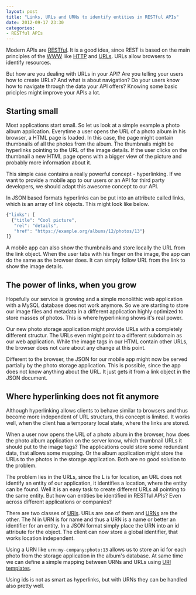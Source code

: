 ```yaml
---
layout: post
title: "Links, URLs and URNs to identify entities in RESTful APIs"
date: 2012-09-17 23:30
categories:
- RESTful APIs
---
```


Modern APIs are [RESTful](https://en.wikipedia.org/wiki/REST). It is a
good idea, since REST is based on the main principles of the
[WWW](https://en.wikipedia.org/wiki/WWW) like
[HTTP](https://en.wikipedia.org/wiki/HTTP) and
[URLs](https://en.wikipedia.org/wiki/URL). URLs allow browsers to
identify resources.

But how are you dealing with URLs in your API? Are you telling your
users how to create URLs?  And what is about navigation?  Do your
users know how to navigate through the data your API offers? Knowing
some basic priciples might improve your APIs a lot.

Starting small
----------

Most applications start small. So let us look at a simple example a
photo album application. Everytime a user opens the URL of a photo
album in his browser, a HTML page is loaded. In this case, the page
might contain thumbnails of all the photos from the album. The
thumbnails might be hyperlinks pointing to the URL of the image
details. If the user clicks on the thumbnail a new HTML page opens
with a bigger view of the picture and probably more information about
it.

This simple case contains a really powerful concept - hyperlinking. If
we want to provide a mobile app to our users or an API for third party
developers, we should adapt this awesome concept to our API.

In JSON based formats hyperlinks can be put into an attribute called
links, which is an array of link objects. This might look like below.

```javascript
{"links": [
  {"title": "Cool picture",
   "rel": "details",
   "href": "https://example.org/albums/12/photos/13"}
]}
```

A mobile app can also show the thumbnails and store locally the URL
from the link object. When the user tabs with his finger on the image,
the app can do the same as the browser does. It can simply follow URL
from the link to show the image details.

The power of links, when you grow
----------

Hopefully our service is growing and a simple monolithic web
application with a MySQL database does not work anymore. So we are
starting to store our image files and metadata in a different
application highly optimized to store masses of photos. This is where
hyperlinking shows it's real power.

Our new photo storage application might provide URLs with a completely
different structur. The URLs even might point to a different subdomain
as our web application. While the image tags in our HTML contain other
URLs, the browser does not care about any change at this point.

Different to the browser, the JSON for our mobile app might now be
served partially by the photo storage application. This is possible,
since the app does not know anything about the URL. It just gets it
from a link object in the JSON document.

Where hyperlinking does not fit anymore
----------

Although hyperlinking allows clients to behave similar to browsers and
thus become more independent of URL structurs, this concept is
limited. It works well, when the client has a temporary local state,
where the links are stored.

When a user now opens the URL of a photo album in the browser, how
does the photo album application on the server know, which thumbnail
URLs it should put to the image tags? The applications could store
some redundant data, that allows some mapping. Or the album
application might store the URLs to the photos in the storage
application. Both are no good solution to the problem.

The problem lies in the URLs, since the L is for location, an URL does
not identify an entity of our application, it identifies a location,
where the entity can be found. Well it is an easy task to create
different URLs all pointing to the same entity. But how can entities
be identified in RESTful APIs? Even across different applications or
companies?

There are two classes of
[URIs](https://en.wikipedia.org/wiki/URI). URLs are one of them and
[URNs](https://en.wikipedia.org/wiki/Uniform_Resource_Name) are the
other. The N in URN is for name and thus a URN is a name or better an
identifier for an entity. In a JSON format simply place the URN into
an id attribute for the object. The client can now store a global
identifier, that works location independent.

Using a URN like ```urn:my-company:photo:13``` allows us to store an id
for each photo from the storage application in the album's
database. At same time we can define a simple mapping between URNs and
URLs using [URI templates](http://tools.ietf.org/html/rfc6570).

Using ids is not as smart as hyperlinks, but with URNs they can be
handled also pretty well.
